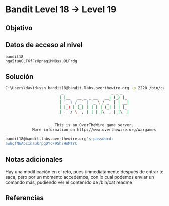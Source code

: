 # Bandit Level 18 → Level 19

## Objetivo

## Datos de acceso al nivel
```
bandit18
hga5tuuCLF6fFzUpnagiMN8ssu9LFrdg
```
## Solución
```bash
C:\Users\david>ssh bandit18@bandit.labs.overthewire.org -p 2220 /bin/cat readme
                         _                     _ _ _
                        | |__   __ _ _ __   __| (_) |_
                        | '_ \ / _` | '_ \ / _` | | __|
                        | |_) | (_| | | | | (_| | | |_
                        |_.__/ \__,_|_| |_|\__,_|_|\__|


                      This is an OverTheWire game server.
            More information on http://www.overthewire.org/wargames

bandit18@bandit.labs.overthewire.org's password:
awhqfNnAbc1naukrpqDYcF95h7HoMTrC
```
## Notas adicionales
Hay una modificación en el reto, pues iinmediatamente después de entrar te saca, pero por un momento accedemos, con lo cual podemos enviar un comando más, pudiendo ver el contenido de /bin/cat readme
## Referencias
